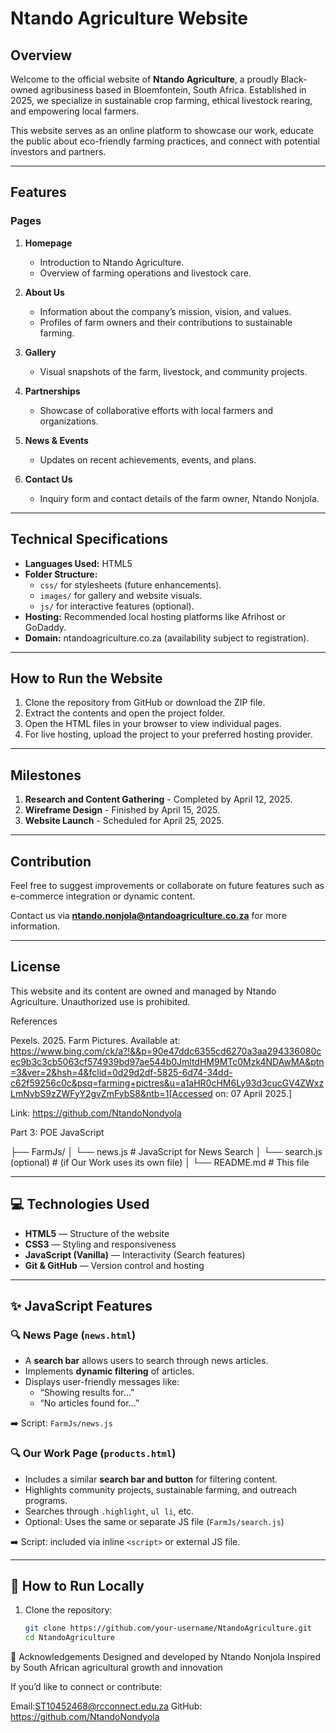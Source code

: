 # Ntando Agriculture Website

## Overview

Welcome to the official website of **Ntando Agriculture**, a proudly Black-owned agribusiness based in Bloemfontein, South Africa. Established in 2025, we specialize in sustainable crop farming, ethical livestock rearing, and empowering local farmers.

This website serves as an online platform to showcase our work, educate the public about eco-friendly farming practices, and connect with potential investors and partners.

---

## Features

### Pages

1. **Homepage**

   - Introduction to Ntando Agriculture.
   - Overview of farming operations and livestock care.

2. **About Us**

   - Information about the company’s mission, vision, and values.
   - Profiles of farm owners and their contributions to sustainable farming.


3. **Gallery**

   - Visual snapshots of the farm, livestock, and community projects.

4. **Partnerships**

   - Showcase of collaborative efforts with local farmers and organizations.

5. **News & Events**

   - Updates on recent achievements, events, and plans.

6. **Contact Us**
   - Inquiry form and contact details of the farm owner, Ntando Nonjola.

---

## Technical Specifications

- **Languages Used:** HTML5
- **Folder Structure:**
  - `css/` for stylesheets (future enhancements).
  - `images/` for gallery and website visuals.
  - `js/` for interactive features (optional).
- **Hosting:** Recommended local hosting platforms like Afrihost or GoDaddy.
- **Domain:** ntandoagriculture.co.za (availability subject to registration).

---

## How to Run the Website

1. Clone the repository from GitHub or download the ZIP file.
2. Extract the contents and open the project folder.
3. Open the HTML files in your browser to view individual pages.
4. For live hosting, upload the project to your preferred hosting provider.

---

## Milestones

1. **Research and Content Gathering** - Completed by April 12, 2025.
2. **Wireframe Design** - Finished by April 15, 2025.
3. **Website Launch** - Scheduled for April 25, 2025.

---

## Contribution

Feel free to suggest improvements or collaborate on future features such as e-commerce integration or dynamic content.

Contact us via **ntando.nonjola@ntandoagriculture.co.za** for more information.

---

## License

This website and its content are owned and managed by Ntando Agriculture. Unauthorized use is prohibited.

References

Pexels. 2025. Farm Pictures. 
Available at: https://www.bing.com/ck/a?!&&p=90e47ddc6355cd6270a3aa294336080cec9b3c3cb5063cf574939bd97ae544b0JmltdHM9MTc0Mzk4NDAwMA&ptn=3&ver=2&hsh=4&fclid=0d29d2df-5825-6d74-34dd-c62f59256c0c&psq=farming+pictres&u=a1aHR0cHM6Ly93d3cucGV4ZWxzLmNvbS9zZWFyY2gvZmFybS8&ntb=1[Accessed on: 07 April 2025.]

 Link: https://github.com/NtandoNondyola

 Part 3: POE JavaScript

 ├── FarmJs/
│ └── news.js # JavaScript for News Search
│ └── search.js (optional) # (if Our Work uses its own file)
│
└── README.md # This file


---

## 💻 Technologies Used

- **HTML5** — Structure of the website  
- **CSS3** — Styling and responsiveness  
- **JavaScript (Vanilla)** — Interactivity (Search features)  
- **Git & GitHub** — Version control and hosting

---

## ✨ JavaScript Features

### 🔍 News Page (`news.html`)
- A **search bar** allows users to search through news articles.
- Implements **dynamic filtering** of articles.
- Displays user-friendly messages like:
  - “Showing results for...”
  - “No articles found for...”

➡️ Script: `FarmJs/news.js`

### 🔍 Our Work Page (`products.html`)
- Includes a similar **search bar and button** for filtering content.
- Highlights community projects, sustainable farming, and outreach programs.
- Searches through `.highlight`, `ul li`, etc.
- Optional: Uses the same or separate JS file (`FarmJs/search.js`)

➡️ Script: included via inline `<script>` or external JS file.

---

## 📝 How to Run Locally

1. Clone the repository:
   ```bash
   git clone https://github.com/your-username/NtandoAgriculture.git
   cd NtandoAgriculture
 🙌 Acknowledgements
Designed and developed by Ntando Nonjola
Inspired by South African agricultural growth and innovation

If you’d like to connect or contribute:

Email:ST10452468@rcconnect.edu.za
GitHub: https://github.com/NtandoNondyola
